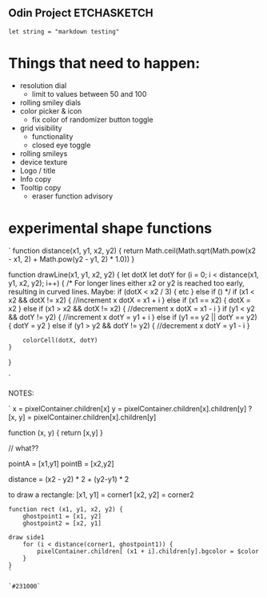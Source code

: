 ## Odin Project ETCHASKETCH

`
let string = "markdown testing"
`

# Things that need to happen: 

* resolution dial
	* limit to values between 50 and 100
* rolling smiley dials
* color picker & icon
	* fix color of randomizer button toggle
* grid visibility
	* functionality
	* closed eye toggle
* rolling smileys
* device texture
* Logo / title
* Info copy
* Tooltip copy
  * eraser function advisory

# experimental shape functions
`
function distance(x1, y1, x2, y2) {
	return Math.ceil(Math.sqrt(Math.pow(x2 - x1, 2) +
		Math.pow(y2 - y1, 2) * 1.0))
}

function drawLine(x1, y1, x2, y2) {
	let dotX
	let dotY
	for (i = 0; i < distance(x1, y1, x2, y2); i++) {
		/*
		For longer lines either x2 or y2 is reached too early, resulting
		in curved lines. 
		Maybe: 
			if (dotX < x2 / 3) { etc }
			else if ()
		*/
		if (x1 < x2 && dotX != x2) {
			//increment x
			dotX = x1 + i
		} else if (x1 == x2) {
			dotX = x2
		} else if (x1 > x2 && dotX != x2) {
			//decrement x
			dotX = x1 - i
		}
		if (y1 < y2 && dotY != y2) {
			//increment x
			dotY = y1 + i
		} else if (y1 == y2 || dotY == y2) {
			dotY = y2
		} else if (y1 > y2 && dotY != y2) {
			//decrement x
			dotY = y1 - i
		}

		colorCell(dotX, dotY)
	}
}

`

NOTES: 

`
x = pixelContainer.children[x]
y = pixelContainer.children[x].children[y]
? [x, y] = pixelContainer.children[x].children[y]

function (x, y) {
	return [x,y]
}

// what??

pointA = [x1,y1]
pointB = [x2,y2]

distance = (x2 - y2) * 2 + (y2-y1) * 2

to draw a rectangle: 
	[x1, y1] = corner1
	[x2, y2] = corner2

	function rect (x1, y1, x2, y2) {
		ghostpoint1 = [x1, y2]
		ghostpoint2 = [x2, y1]

	draw side1
		for (i < distance(corner1, ghostpoint1)) {
			pixelContainer.children[ (x1 + i].children[y].bgcolor = $color
		}
	} 
	`

	`#231000`